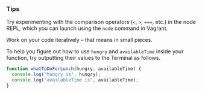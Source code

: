 ### Tips

Try experimenting with the comparison operators (`<`, `>`, `===`, etc.) in the node REPL, which you can launch using the `node` command in Vagrant.

Work on your code iteratively – that means in small pieces. 

To help you figure out how to use `hungry` and `availableTime` inside your function, try outputting their values to the Terminal as follows. 

```javascript
function whatToDoForLunch(hungry, availableTime) {
  console.log("hungry is", hungry);
  console.log("availableTime is", availableTime);
}
```